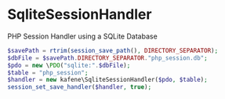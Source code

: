 SqliteSessionHandler
====================

PHP Session Handler using a SQLite Database

```php
$savePath = rtrim(session_save_path(), DIRECTORY_SEPARATOR);
$dbFile = $savePath.DIRECTORY_SEPARATOR."php_session.db";
$pdo = new \PDO("sqlite:".$dbFile);
$table = "php_session";
$handler = new kafene\SqliteSessionHandler($pdo, $table);
session_set_save_handler($handler, true);
```
